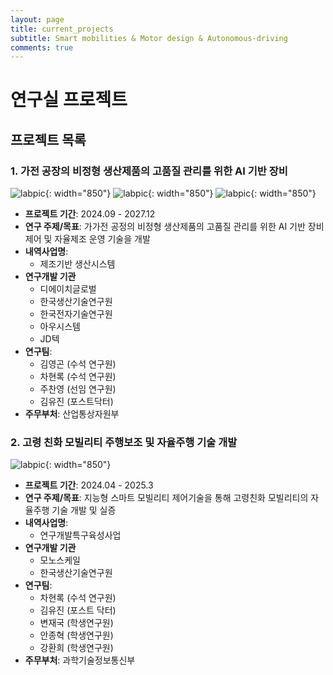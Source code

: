 ```yaml
---
layout: page
title: current_projects
subtitle: Smart mobilities & Motor design & Autonomous-driving
comments: true
---
```


# 연구실 프로젝트

## 프로젝트 목록

### 1. **가전 공장의 비정형 생산제품의 고품질 관리를 위한 AI 기반 장비**
![labpic](https://github.com/hrchalab/hrchalab.github.io/blob/master/assets/project/그림1.jpg?raw=true){: width="850"}
![labpic](https://github.com/hrchalab/hrchalab.github.io/blob/master/assets/project/그림2.jpg?raw=true){: width="850"}
![labpic](https://github.com/hrchalab/hrchalab.github.io/blob/master/assets/project/그림3.jpg?raw=true){: width="850"}


- **프로젝트 기간**: 2024.09 - 2027.12
- **연구 주제/목표**: 가가전 공정의 비정형 생산제품의 고품질 관리를 위한 AI 기반 장비 제어 및 자율제조 운영 기술을 개발
- **내역사업명**:
  - 제조기반 생산시스템
- **연구개발 기관**
  - 디에이치글로벌
  - 한국생산기술연구원
  - 한국전자기술연구원
  - 아우시스템
  - JD텍
- **연구팀**:
  - 김영곤 (수석 연구원)
  - 차현록 (수석 연구원)
  - 주찬영 (선임 연구원)
  - 김유진 (포스트닥터)
- **주무부처**: 산업통상자원부


### 2. **고령 친화 모빌리티 주행보조 및 자율주행 기술 개발**
![labpic](https://github.com/hrchalab/hrchalab.github.io/blob/master/assets/project/고령친화.jpg?raw=true){: width="850"}


- **프로젝트 기간**: 2024.04 - 2025.3
- **연구 주제/목표**: 지능형 스마트 모빌리티 제어기술을 통해 고령친화 모빌리티의 자율주행 기술 개발 및 실증
- **내역사업명**:
  - 연구개발특구육성사업
- **연구개발 기관**
  - 모노스케일
  - 한국생산기술연구원
- **연구팀**:
  - 차현록 (수석 연구원)
  - 김유진 (포스트 닥터)
  - 변재국 (학생연구원)
  - 안종혁 (학생연구원)
  - 강환희 (학생연구원)
- **주무부처**: 과학기술정보통신부
